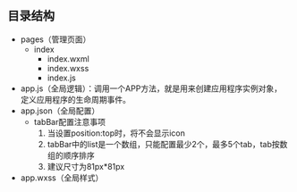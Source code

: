 ## 目录结构
- pages（管理页面）
    - index
        - index.wxml
        - index.wxss
        - index.js
- app.js（全局逻辑）：调用一个APP方法，就是用来创建应用程序实例对象，定义应用程序的生命周期事件。
- app.json（全局配置）
    - tabBar配置注意事项
        1. 当设置position:top时，将不会显示icon
        2. tabBar中的list是一个数组，只能配置最少2个，最多5个tab，tab按数组的顺序排序
        3. 建议尺寸为81px*81px
- app.wxss（全局样式）